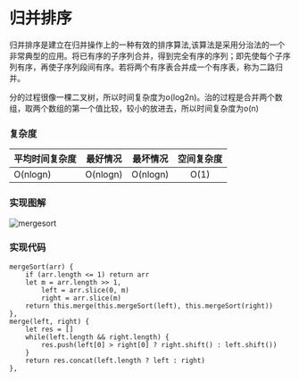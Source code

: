 # 归并排序

归并排序是建立在归并操作上的一种有效的排序算法,该算法是采用分治法的一个非常典型的应用。将已有序的子序列合并，得到完全有序的序列；即先使每个子序列有序，再使子序列段间有序。若将两个有序表合并成一个有序表，称为二路归并。

分的过程很像一棵二叉树，所以时间复杂度为o(log2n)。治的过程是合并两个数组，取两个数组的第一个值比较，较小的放进去，所以时间复杂度为o(n)

### 复杂度
| 平均时间复杂度  | 最好情况    |  最坏情况  |    空间复杂度
| --------       | -----      | :----:    |     :----:
| O(nlogn)      | O(nlogn)  |   O(nlogn)   |  O(1)

### 实现图解

![mergesort](http://dry-image.test.upcdn.net/mergeSort.png)


### 实现代码
```
mergeSort(arr) {
    if (arr.length <= 1) return arr
    let m = arr.length >> 1,
        left = arr.slice(0, m)
        right = arr.slice(m)
    return this.merge(this.mergeSort(left), this.mergeSort(right))
},
merge(left, right) {
    let res = []
    while(left.length && right.length) {
        res.push(left[0] > right[0] ? right.shift() : left.shift())
    }
    return res.concat(left.length ? left : right)
},
```
